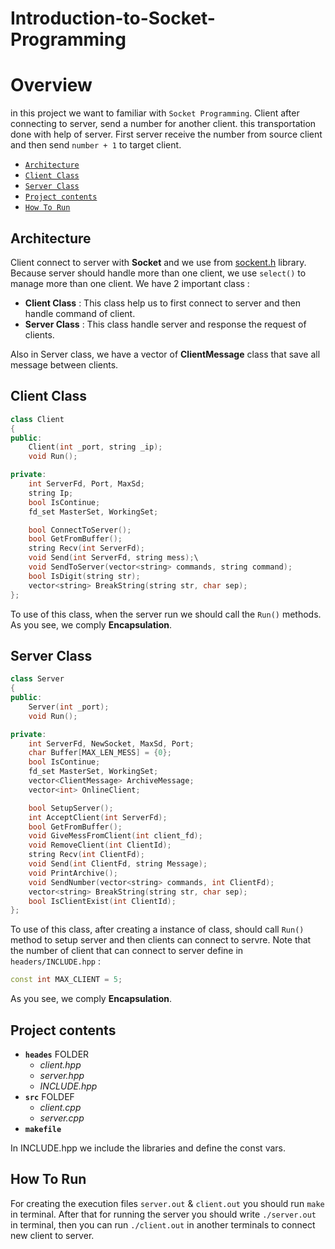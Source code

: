 # Introduction-to-Socket-Programming
# Overview
in this project we want to familiar with `Socket Programming`. Client after connecting to server, send a number for another client. this transportation done with help of server. First server receive the number from source client and then send `number + 1` to target client.
 
  - [`Architecture`](#architecture)
  - [`Client Class`](#client-class)
  - [`Server Class`](#server-class)
  - [`Project contents`](#project-contents)
  - [`How To Run`](#how-to-run)

## Architecture
Client connect to server with **Socket** and we use from [sockent.h](https://pubs.opengroup.org/onlinepubs/7908799/xns/syssocket.h.html) library.
Because server should handle more than one client, we use `select()` to manage more than one client.
We have 2 important class :
  - **Client Class** : This class help us to first connect to server and then handle command of client.
  - **Server Class** : This class handle server and response the request of clients.


Also in Server class, we have a vector of **ClientMessage** class that save all message between clients.

## Client Class
``` c++
class Client
{
public:
    Client(int _port, string _ip);
    void Run();

private:
    int ServerFd, Port, MaxSd;
    string Ip;
    bool IsContinue;
    fd_set MasterSet, WorkingSet;

    bool ConnectToServer();
    bool GetFromBuffer();
    string Recv(int ServerFd);
    void Send(int ServerFd, string mess);\
    void SendToServer(vector<string> commands, string command);
    bool IsDigit(string str);
    vector<string> BreakString(string str, char sep);
};
```
To use of this class, when the server run we should call the `Run()` methods. As you see, we comply **Encapsulation**.


## Server Class
``` c++
class Server
{
public:
    Server(int _port);
    void Run();

private:
    int ServerFd, NewSocket, MaxSd, Port;
    char Buffer[MAX_LEN_MESS] = {0};
    bool IsContinue;
    fd_set MasterSet, WorkingSet;
    vector<ClientMessage> ArchiveMessage;
    vector<int> OnlineClient;

    bool SetupServer();
    int AcceptClient(int ServerFd);
    bool GetFromBuffer();
    void GiveMessFromClient(int client_fd);
    void RemoveClient(int ClientId);
    string Recv(int ClientFd);
    void Send(int ClientFd, string Message);
    void PrintArchive();
    void SendNumber(vector<string> commands, int ClientFd);
    vector<string> BreakString(string str, char sep);
    bool IsClientExist(int ClientId);
};
```
To use of this class, after creating a instance of class, should call `Run()` method to setup server and then clients can connect to servre.
Note that the number of client that can connect to server define in `headers/INCLUDE.hpp` :
``` c++
const int MAX_CLIENT = 5;
```
As you see, we comply **Encapsulation**.


## Project contents
- **`heades`** FOLDER
    - *client.hpp*
    - *server.hpp*
    - *INCLUDE.hpp*
- **`src`** FOLDEF
    - *client.cpp*
    - *server.cpp*
- **`makefile`**

In INCLUDE.hpp we include the libraries and define the const vars.

## How To Run
For creating the execution files `server.out` & `client.out` you should run `make` in terminal. After that for running the server you should write `./server.out` 
in terminal, then you can run `./client.out` in another terminals to connect new client to server.

